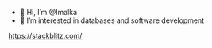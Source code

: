- 👋 Hi, I’m @Imalka
- 👀 I’m interested in databases and software development

https://stackblitz.com/

<!---
ImalkaPrasadini/ImalkaPrasadini is a ✨ special ✨ repository because its `README.md` (this file) appears on your GitHub profile.
You can click the Preview link to take a look at your changes.
--->
